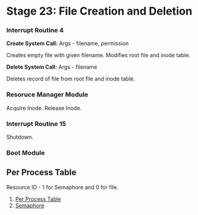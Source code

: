 # Stage 23: File Creation and Deletion

### Interrupt Routine 4
**Create System Call:** Args - filename, permission

Creates empty file with given filename. Modifies root file and inode table.

**Delete System Call:** Args - filename

Deletes record of file from root file and inode table.

### Resoruce Manager Module
Acquire Inode. Release Inode.

### Interrupt Routine 15
Shutdown.

### Boot Module


## Per Process Table
Resource ID - 1 for Semaphore and 0 for file.

1. [Per Process Table](https://exposnitc.github.io/os_design-files/process_table.html#per_process_table)
2. [Semaphore](https://exposnitc.github.io/os_design-files/mem_ds.html#sem_table)